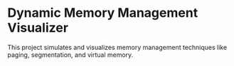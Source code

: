 # Dynamic Memory Management Visualizer  
This project simulates and visualizes memory management techniques like paging, segmentation, and virtual memory.
